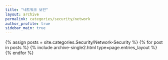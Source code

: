```yaml
---
title: "네트워크 보안"
layout: archive
permalink: categories/security/network
author_profile: true
sidebar_main: true
---
```



{% assign posts = site.categories.Security/Network-Security %}
{% for post in posts %} {% include archive-single2.html type=page.entries_layout %} {% endfor %}
